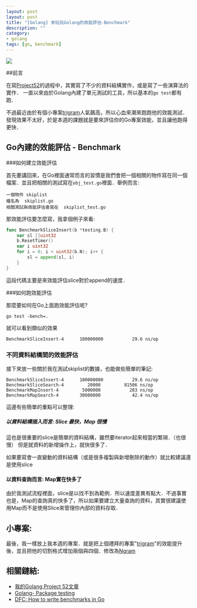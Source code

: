 ```yaml
---
layout: post
layout: post
title: "[Golang] 來玩玩Golang的效能評估-Benchmark"
description: ""
category: 
- golang
tags: [go, benchmark]
---
```


![](https://blog.golang.org/6years-gopher.png)

##前言

在寫[Project52](http://www.evanlin.com/52week-52projets/)的過程中，其實寫了不少的資料結構實作，或是寫了一些演算法的實作．  一直以來由於Golang內建了單元測試的工具，所以基本的`go test`都有跑．

不過最近由於有個小專案[trigram](https://github.com/kkdai/trigram)人氣飆高，所以心血來潮來跑跑他的效能測試．發現效果不太好，於是本週的課題就是要來評估你的Go專案效能，並且讓他跑得更快．

## Go內建的效能評估 -  Benchmark

###如何建立效能評估

首先要講回來，在Go裡面通常而言的習慣是我們會把一個相關的物件寫在同一個檔案．並且把相關的測試寫在`obj_test.go`裡面．舉例而言:

``` 
一個物件 skiplist
檔名為  skiplist.go
相關測試與效能評估會寫在  skiplist_test.go
```

那效能評估要怎麼寫，我拿個例子來看:

```go
func BenchmarkSliceInsert(b *testing.B) {
	var sl []uint32
	b.ResetTimer()
	var i uint32
	for i = 0; i < uint32(b.N); i++ {
		sl = append(sl, i)
	}
}
```

這段代碼主要是來效能評估slice對於append的速度．

###如何跑效能評估

那麼要如何在Go上面跑效能評估呢?  

```
go test -bench=.
```

就可以看到類似的效果

```
BenchmarkSliceInsert-4   	100000000	        29.6 ns/op
```

### 不同資料結構間的效能評估

接下來放一些關於我在測試skiplist的數據，也能做些簡單的筆記:

```
BenchmarkSliceInsert-4   	100000000	        29.6 ns/op
BenchmarkSliceSearch-4   	   20000	     81506 ns/op
BenchmarkMapInsert-4     	 5000000	       283 ns/op
BenchmarkMapSearch-4     	30000000	        42.4 ns/op
```

這邊有些簡單的重點可以整理:

#####  以資料結構插入而言: Slice 最快，Map 很慢 

這也是很重要的slice是簡單的資料結構，雖然要iterator起來相當的繁瑣．（也很慢） 但是就資料的新增操作上，就快很多了．

如果要寫會一直變動的資料結構（或是很多複製與新增刪除的動作）就比較建議還是使用slice

#### 以資料查詢而言: Map實在快多了

由於我測試流程裡面，slice是以找不到為範例．所以速度差異有點大．不過事實也是，Map的查詢真的快多了，所以如果要建立大量查詢的資料，其實很建議使用Map而不是使用Slice來管理你內部的資料存取．


## 小專案:

最後，我一樣放上我本週的專案．就是把上個禮拜的專案"[trigram](http://github.com/kkdai/trigram)"的效能提升後，並且把他的切割格式增加兩個與四個．修改為[Ngram](https://github.com/kkdai/ngram)


## 相關鏈結:

- [我的Golang Project 52文章](http://www.evanlin.com/52week-52projets/)
- [Golang- Package testing](https://golang.org/pkg/testing/)
- [DFC: How to write benchmarks in Go](http://dave.cheney.net/2013/06/30/how-to-write-benchmarks-in-go)

